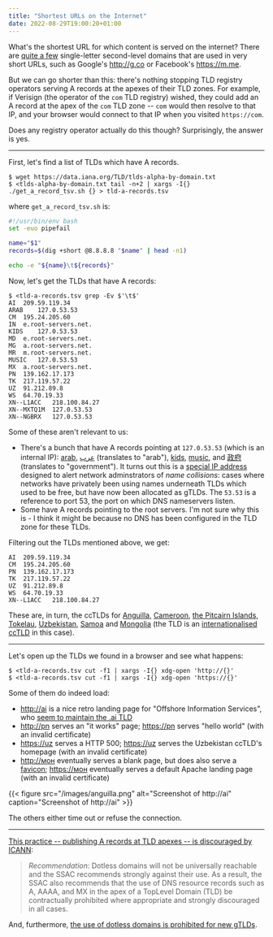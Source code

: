 ```yaml
---
title: "Shortest URLs on the Internet"
date: 2022-08-29T19:00:20+01:00
---
```


What's the shortest URL for which content is served on the internet? There are
[quite a few](https://en.wikipedia.org/wiki/Single-letter_second-level_domain)
single-letter second-level domains that are used in very short URLs, such
as Google's <http://g.co> or Facebook's <https://m.me>.

But we can go shorter than this: there's nothing stopping TLD registry operators
serving A records at the apexes of their TLD zones. For example, if Verisign
(the operator of the `com` TLD registry) wished, they could add an A record at
the apex of the `com` TLD zone -- `com` would then resolve to that IP, and your
browser would connect to that IP when you visited `https://com`.

Does any registry operator actually do this though? Surprisingly, the answer is
yes.

---

First, let's find a list of TLDs which have A records.

```
$ wget https://data.iana.org/TLD/tlds-alpha-by-domain.txt
$ <tlds-alpha-by-domain.txt tail -n+2 | xargs -I{} ./get_a_record_tsv.sh {} > tld-a-records.tsv
```

where `get_a_record_tsv.sh` is:

```bash
#!/usr/bin/env bash
set -euo pipefail

name="$1"
records=$(dig +short @8.8.8.8 "$name" | head -n1)

echo -e "${name}\t${records}"
```

Now, let's get the TLDs that have A records:

```
$ <tld-a-records.tsv grep -Ev $'\t$'
AI	209.59.119.34
ARAB	127.0.53.53
CM	195.24.205.60
IN	e.root-servers.net.
KIDS	127.0.53.53
MD	e.root-servers.net.
MG	a.root-servers.net.
MR	m.root-servers.net.
MUSIC	127.0.53.53
MX	a.root-servers.net.
PN	139.162.17.173
TK	217.119.57.22
UZ	91.212.89.8
WS	64.70.19.33
XN--L1ACC	218.100.84.27
XN--MXTQ1M	127.0.53.53
XN--NGBRX	127.0.53.53
```

Some of these aren't relevant to us:

* There's a bunch that have A records pointing at `127.0.53.53` (which is an
  internal IP): [arab](https://icannwiki.org/.arab),
  [عرب](https://icannwiki.org/.%D8%B9%D8%B1%D8%A8) (translates to "arab"),
  [kids](https://icannwiki.org/.kids), [music](https://icannwiki.org/.music),
  and [政府](https://icannwiki.org/.%E6%94%BF%E5%BA%9C) (translates to
  "government"). It turns out this is a [special IP
  address](https://www.icann.org/resources/pages/name-collision-2013-12-06-en)
  designed to alert network adminstrators of _name collisions_: cases where
  networks have privately been using names underneath TLDs which used to be
  free, but have now been allocated as gTLDs. The `53.53` is a reference to port
  53, the port on which DNS nameservers listen.
* Some have A records pointing to the root servers. I'm not sure why this is - I
  think it might be because no DNS has been configured in the TLD zone for these
  TLDs.

Filtering out the TLDs mentioned above, we get:

```
AI	209.59.119.34
CM	195.24.205.60
PN	139.162.17.173
TK	217.119.57.22
UZ	91.212.89.8
WS	64.70.19.33
XN--L1ACC	218.100.84.27
```

These are, in turn, the ccTLDs for [Anguilla](https://en.wikipedia.org/wiki/Anguilla),
[Cameroon](https://en.wikipedia.org/wiki/Cameroon),
[the Pitcairn Islands](https://en.wikipedia.org/wiki/Pitcairn_Islands),
[Tokelau](https://en.wikipedia.org/wiki/Tokelau),
[Uzbekistan](https://en.wikipedia.org/wiki/Uzbekistan),
[Samoa](https://en.wikipedia.org/wiki/Samoa) and
[Mongolia](https://en.wikipedia.org/wiki/Mongolia) (the TLD is an [internationalised
ccTLD](https://icannwiki.org/Internationalized_Domain_Name) in this case).

---

Let's open up the TLDs we found in a browser and see what happens:

```
$ <tld-a-records.tsv cut -f1 | xargs -I{} xdg-open 'http://{}'
$ <tld-a-records.tsv cut -f1 | xargs -I{} xdg-open 'https://{}'
```

Some of them do indeed load:

- [http://ai](http://ai) is a nice retro landing page for "Offshore Information
  Services", who [seem to maintain the .ai TLD](https://icannwiki.org/.ai)
- [http://pn](http://pn) serves an "it works" page; [https://pn](https://pn) serves "hello world" (with an invalid certificate)
- <https://uz> serves a HTTP 500; [https://uz](https://uz/) serves the
  Uzbekistan ccTLD's homepage (with an invalid certificate)
- <http://мон> eventually serves a blank page, but does also serve a
  [favicon](http://xn--l1acc/favicon.ico); <https://мон> eventually serves a
  default Apache landing page (with an invalid certificate)

{{< figure src="/images/anguilla.png" alt="Screenshot of http://ai" caption="Screenshot of http://ai" >}}

The others either time out or refuse the connection.

---

[This practice -- publishing A records at TLD apexes -- is discouraged by
ICANN](https://www.icann.org/news/announcement-2013-08-30-en):

> *Recommendation*: Dotless domains will not be universally reachable and the
> SSAC recommends strongly against their use. As a result, the SSAC also
> recommends that the use of DNS resource records such as A, AAAA, and MX in the
> apex of a TopLevel Domain (TLD) be contractually prohibited where appropriate
> and strongly discouraged in all cases.

And, furthermore, [the use of dotless domains is prohibited for new
gTLDs](https://www.icann.org/en/announcements/details/new-gtld-dotless-domain-names-prohibited-30-8-2013-en).
